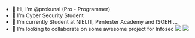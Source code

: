 - 👋 Hi, I’m @prokunal (Pro - Programmer)
- 👀 I’m Cyber Security Student
- 🌱 I’m currently Student at NIELIT, Pentester Academy and ISOEH ...
- 💞️ I’m looking to collaborate on some awesome project for Infosec
<a href="https://tryhackme.com/p/prokunal"><img src="https://i.ibb.co/3hvP1f2/prokunal.png"></a>
     <img src="https://s6.gifyu.com/images/giphy7a00e0edffca1d6d.gif">
